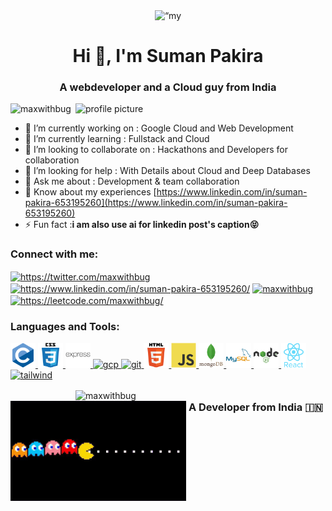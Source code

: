 <!-- ![logo](https://github.com/maxwithbug/maxwithbug/blob/main/Black%20%26%20White%20Modern%20Minimalist%20Data%20Analyst%20LinkedIn%20Banner%20(2).png) -->
<!-- <p align="left"> <img src="Black & White Modern Minimalist Data Analyst LinkedIn Banner (2).png" alt="maxwithbug" /> </p> -->

<div align="center">
  <img width="1200px"src="https://github-profile-trophy.vercel.app/?username=maxwithbug&column=-1" alt=
“my GitHub trophy">
</div>




<h1 align="center">Hi 👋, I'm Suman Pakira</h1>
<h3 align="center">A webdeveloper and a Cloud guy from India</h3>
<img align="right" alt="profile picture" width="400" src="https://github.com/maxwithbug/maxwithbug/blob/main/image_processing20200606-13136-o41h3.gif"
<p align="left"> <img src="https://komarev.com/ghpvc/?username=maxwithbug&label=Profile%20views&color=0e75b6&style=flat" alt="maxwithbug" /> </p>

- 🔭 I’m currently working on : Google Cloud and Web Development <be>
- 🌱 I’m currently learning      : Fullstack and Cloud<be>
- 👯 I’m looking to collaborate on : Hackathons and Developers for collaboration<be>
- 🤝 I’m looking for help                   : With Details about Cloud and Deep Databases<be>
- 💬 Ask me about                            : Development & team collaboration<be>
- 📄 Know about my experiences [https://www.linkedin.com/in/suman-pakira-653195260](https://www.linkedin.com/in/suman-pakira-653195260)
- ⚡ Fun fact :**i am also use ai for linkedin post's caption😝**

<h3 align="left">Connect with me:</h3>
<p align="left">
<a href="https://twitter.com/https://twitter.com/maxwithbug" target="blank"><img align="center" src="https://raw.githubusercontent.com/rahuldkjain/github-profile-readme-generator/master/src/images/icons/Social/twitter.svg" alt="https://twitter.com/maxwithbug" height="30" width="40" /></a>
<a href="https://linkedin.com/in/https://www.linkedin.com/in/suman-pakira-653195260/" target="blank"><img align="center" src="https://raw.githubusercontent.com/rahuldkjain/github-profile-readme-generator/master/src/images/icons/Social/linked-in-alt.svg" alt="https://www.linkedin.com/in/suman-pakira-653195260/" height="30" width="40" /></a>
<a href="https://instagram.com/maxwithbug" target="blank"><img align="center" src="https://raw.githubusercontent.com/rahuldkjain/github-profile-readme-generator/master/src/images/icons/Social/instagram.svg" alt="maxwithbug" height="30" width="40" /></a>
<a href="https://www.leetcode.com/https://leetcode.com/maxwithbug/" target="blank"><img align="center" src="https://raw.githubusercontent.com/rahuldkjain/github-profile-readme-generator/master/src/images/icons/Social/leet-code.svg" alt="https://leetcode.com/maxwithbug/" height="30" width="40" /></a>
</p>

<h3 align="left">Languages and Tools:</h3>
<p align="left"> <a href="https://www.cprogramming.com/" target="_blank" rel="noreferrer"> <img src="https://raw.githubusercontent.com/devicons/devicon/master/icons/c/c-original.svg" alt="c" width="40" height="40"/> </a> <a href="https://www.w3schools.com/css/" target="_blank" rel="noreferrer"> <img src="https://raw.githubusercontent.com/devicons/devicon/master/icons/css3/css3-original-wordmark.svg" alt="css3" width="40" height="40"/> </a> <a href="https://expressjs.com" target="_blank" rel="noreferrer"> <img src="https://raw.githubusercontent.com/devicons/devicon/master/icons/express/express-original-wordmark.svg" alt="express" width="40" height="40"/> </a> <a href="https://cloud.google.com" target="_blank" rel="noreferrer"> <img src="https://www.vectorlogo.zone/logos/google_cloud/google_cloud-icon.svg" alt="gcp" width="40" height="40"/> </a> <a href="https://git-scm.com/" target="_blank" rel="noreferrer"> <img src="https://www.vectorlogo.zone/logos/git-scm/git-scm-icon.svg" alt="git" width="40" height="40"/> </a> <a href="https://www.w3.org/html/" target="_blank" rel="noreferrer"> <img src="https://raw.githubusercontent.com/devicons/devicon/master/icons/html5/html5-original-wordmark.svg" alt="html5" width="40" height="40"/> </a> <a href="https://developer.mozilla.org/en-US/docs/Web/JavaScript" target="_blank" rel="noreferrer"> <img src="https://raw.githubusercontent.com/devicons/devicon/master/icons/javascript/javascript-original.svg" alt="javascript" width="40" height="40"/> </a> <a href="https://www.mongodb.com/" target="_blank" rel="noreferrer"> <img src="https://raw.githubusercontent.com/devicons/devicon/master/icons/mongodb/mongodb-original-wordmark.svg" alt="mongodb" width="40" height="40"/> </a> <a href="https://www.mysql.com/" target="_blank" rel="noreferrer"> <img src="https://raw.githubusercontent.com/devicons/devicon/master/icons/mysql/mysql-original-wordmark.svg" alt="mysql" width="40" height="40"/> </a> <a href="https://nodejs.org" target="_blank" rel="noreferrer"> <img src="https://raw.githubusercontent.com/devicons/devicon/master/icons/nodejs/nodejs-original-wordmark.svg" alt="nodejs" width="40" height="40"/> </a> <a href="https://reactjs.org/" target="_blank" rel="noreferrer"> <img src="https://raw.githubusercontent.com/devicons/devicon/master/icons/react/react-original-wordmark.svg" alt="react" width="40" height="40"/> </a> <a href="https://tailwindcss.com/" target="_blank" rel="noreferrer"> <img src="https://www.vectorlogo.zone/logos/tailwindcss/tailwindcss-icon.svg" alt="tailwind" width="40" height="40"/> </a> </p>



<p><img align="right" height="" width="400" style="padding-top:2px;" src="https://github-readme-streak-stats.herokuapp.com/?user=maxwithbug&" alt="maxwithbug" /></p>

<!-- <p>&nbsp;<img align="right" height="" width="380" style="padding-bottom:2px;" src="https://github-readme-stats.vercel.app/api?username=maxwithbug&show_icons=true&locale=en" alt="maxwithbug" /></p> -->


<p><img align="left" height="160" widtg="200" src="https://github.com/maxwithbug/maxwithbug/blob/main/0ad1d7cef24a77e15099915897edb089.gif"</p>

<!-- <p><img align="right"  src="https://github-readme-stats.vercel.app/api/top-langs?username=maxwithbug&show_icons=true&locale=en&layout=compact" alt="maxwithbug" /></p> -->







<h3 align="center">A Developer from India 🇮🇳</h3>



